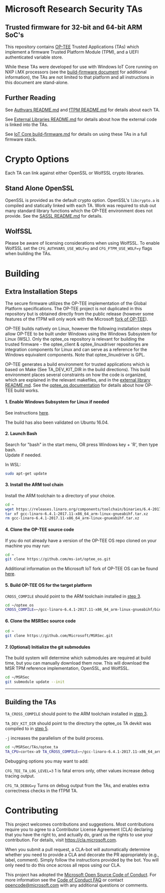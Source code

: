 Microsoft Research Security TAs
===========
## Trusted firmware for 32-bit and 64-bit ARM SoC's

This repository contains [OP-TEE](https://github.com/OP-TEE/optee_os) Trusted Applications (TAs) which implement a firmware Trusted Platform Module (TPM), and a UEFI authenticated variable store.

While these TAs were developed for use with Windows IoT Core running on NXP i.MX processors (see the [build-firmware document](https://github.com/ms-iot/imx-iotcore/blob/public_preview/Documentation/build-firmware.md) for additional information), the TAs are not limited to that platform and all instructions in this document are stand-alone.

## Further Reading

See [Authvars README.md](TAs/optee_ta/AuthVars/README.md) and [fTPM README.md](TAs/optee_ta/fTPM/README.md) for details about each TA.

See [External Libraries README.md](external/README.md) for details about how the external code is linked into the TAs.

See [IoT Core build-firmware.md](https://github.com/ms-iot/imx-iotcore/blob/public_preview/Documentation/build-firmware.md) for details on using these TAs in a full firmware stack.

# Crypto Options

Each TA can link against either OpenSSL or WolfSSL crypto libraries. 

## Stand Alone OpenSSL

OpenSSL is provided as the default crypto option. OpenSSL's `libcrypto.a` is compiled and statically linked with each TA. Work was required to stub out many standard library functions which the OP-TEE environment does not provide. See the [SASSL README.md](external/ossl/README.md) for details.

## WolfSSL

Please be aware of licensing considerations when using WolfSSL. To enable WolfSSL set the `CFG_AUTHVARS_USE_WOLF=y` and `CFG_FTPM_USE_WOLF=y` flags when building the TAs.

# Building

## Extra Installation Steps

The secure firmware utilizes the OP-TEE implementation of the Global Platform specifications. The OP-TEE project is
not duplicated in this repository but is obtained directly from the public release (however some features of the fTPM will only work with the Microsoft [fork of OP-TEE](https://github.com/ms-iot/optee_os)).

OP-TEE builds natively on Linux, however the following installation steps allow OP-TEE to be built under Windows using the Windows Subsystem for Linux (WSL). Only the optee_os repository is relevant for building the trusted firmware - the optee_client & optee_linuxdriver repositories are integration components for Linux and can serve as a reference for the Windows equivalent components. Note that optee_linuxdriver is GPL.

OP-TEE generates a build environment for trusted applications which is based on Make (See TA_DEV_KIT_DIR in the build directions).
This build environment places several constraints on how the code is organized, which are explained in the relevant makefiles, and in the [external library README.md](external/README.md). See the [optee_os documentation](https://optee.readthedocs.io/building/index.html) for details about how OP-TEE build works.

#### 1. Enable Windows Subsystem for Linux if needed
See instructions [here](https://docs.microsoft.com/en-us/windows/wsl/install-win10).

The build has also been validated on Ubuntu 16.04.

#### 2. Launch Bash
Search for "bash" in the start menu, OR press Windows key + 'R', then type bash.  
Update if needed.

In WSL:
```sh
sudo apt-get update
```

#### 3. Install the ARM tool chain
Install the ARM toolchain to a directory of your choice.
```sh
cd ~
wget https://releases.linaro.org/components/toolchain/binaries/6.4-2017.11/arm-linux-gnueabihf/gcc-linaro-6.4.1-2017.11-x86_64_arm-linux-gnueabihf.tar.xz
tar xf gcc-linaro-6.4.1-2017.11-x86_64_arm-linux-gnueabihf.tar.xz
rm gcc-linaro-6.4.1-2017.11-x86_64_arm-linux-gnueabihf.tar.xz
```

#### 4. Clone the OP-TEE source code
If you do not already have a version of the OP-TEE OS repo cloned on your machine you may run:
```sh
cd ~
git clone https://github.com/ms-iot/optee_os.git
```
Additional information on the Microsoft IoT fork of OP-TEE OS can be found [here](https://github.com/ms-iot/optee_os).

#### 5. Build OP-TEE OS for the target platform

`CROSS_COMPILE` should point to the ARM toolchain installed in [step 3](#3-install-the-arm-tool-chain).

```sh
cd ~/optee_os
CROSS_COMPILE=~/gcc-linaro-6.4.1-2017.11-x86_64_arm-linux-gnueabihf/bin/arm-linux-gnueabihf- make PLATFORM=imx-mx6qhmbedge CFG_TEE_CORE_LOG_LEVEL=4 CFG_REE_FS=n CFG_RPMB_FS=y CFG_RPMB_TESTKEY=y CFG_RPMB_WRITE_KEY=y -j20
```

#### 6. Clone the MSRSec source code
```sh
cd ~
git clone https://github.com/Microsoft/MSRSec.git
```

#### 7. (Optional) Initialize the git submodules
The build system will determine which submodules are required at build time, but you can manually download them now. This will download the MSR TPM reference implementation, OpenSSL, and WolfSSL.
```sh
cd ~/MSRSec
git submodule update --init
```

---

## Building the TAs

`TA_CROSS_COMPILE` should point to the ARM toolchain installed in [step 3](#3-install-the-arm-tool-chain).

`TA_DEV_KIT_DIR` should point to the directory the optee_os TA devkit was compiled to in [step 5](#5-build-op-tee-os-for-the-target-platform).

`-j` increases the parallelism of the build process.

```sh
cd ~/MSRSec/TAs/optee_ta
TA_CPU=cortex-a9 TA_CROSS_COMPILE=~/gcc-linaro-6.4.1-2017.11-x86_64_arm-linux-gnueabihf/bin/arm-linux-gnueabihf- TA_DEV_KIT_DIR=~/optee_os/out/arm-plat-imx/export-ta_arm32 CFG_TEE_TA_LOG_LEVEL=2 make -j20
```
Debugging options you may want to add:

`CFG_TEE_TA_LOG_LEVEL=3` 1 is fatal errors only, other values increase debug tracing output.

`CFG_TA_DEBUG=y` Turns on debug output from the TAs, and enables extra correctness checks in the fTPM TA.

# Contributing

This project welcomes contributions and suggestions.  Most contributions require you to agree to a
Contributor License Agreement (CLA) declaring that you have the right to, and actually do, grant us
the rights to use your contribution. For details, visit https://cla.microsoft.com.

When you submit a pull request, a CLA-bot will automatically determine whether you need to provide
a CLA and decorate the PR appropriately (e.g., label, comment). Simply follow the instructions
provided by the bot. You will only need to do this once across all repos using our CLA.

This project has adopted the [Microsoft Open Source Code of Conduct](https://opensource.microsoft.com/codeofconduct/).
For more information see the [Code of Conduct FAQ](https://opensource.microsoft.com/codeofconduct/faq/) or
contact [opencode@microsoft.com](mailto:opencode@microsoft.com) with any additional questions or comments.
